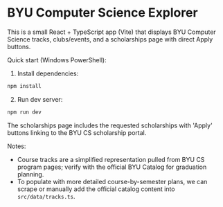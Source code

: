 # BYU Computer Science Explorer

This is a small React + TypeScript app (Vite) that displays BYU Computer Science tracks, clubs/events, and a scholarships page with direct Apply buttons.

Quick start (Windows PowerShell):

1. Install dependencies:

```powershell
npm install
```

2. Run dev server:

```powershell
npm run dev
```

The scholarships page includes the requested scholarships with 'Apply' buttons linking to the BYU CS scholarship portal.

Notes:
- Course tracks are a simplified representation pulled from BYU CS program pages; verify with the official BYU Catalog for graduation planning.
- To populate with more detailed course-by-semester plans, we can scrape or manually add the official catalog content into `src/data/tracks.ts`.
